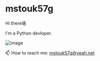 # mstouk57g
Hi there珞

I'm a Python devloper.

![image](https://mstouk57g.github.io/file/BDE170BF-4E8E-4705-87F4-B589085DE215.jpeg)

📫 How to reach me: mstouk57g@yeah.net

<!--
**mstouk57g/mstouk57g** is a ✨ _special_ ✨ repository because its `README.md` (this file) appears on your GitHub profile.

Here are some ideas to get you started:

- 🔭 I’m currently working on ...
- 🌱 I’m currently learning ...
- 👯 I’m looking to collaborate on ...
- 🤔 I’m looking for help with ...
- 💬 Ask me about ...
- 📫 How to reach me: ...
- 😄 Pronouns: ...
- ⚡ Fun fact: ...
-->
